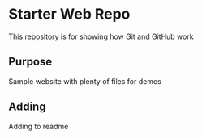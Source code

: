 # Starter Web Repo

This repository is for showing how Git and GitHub work

## Purpose

Sample website with plenty of files for demos

## Adding

Adding to readme